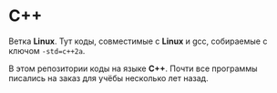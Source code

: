 # С++

Ветка **Linux**. Тут коды, совместимые с **Linux** и gcc, собираемые с ключом ```-std=c++2a```.

В этом репозитории коды на языке **C++**.
Почти все программы писались на заказ для учёбы несколько лет назад.
